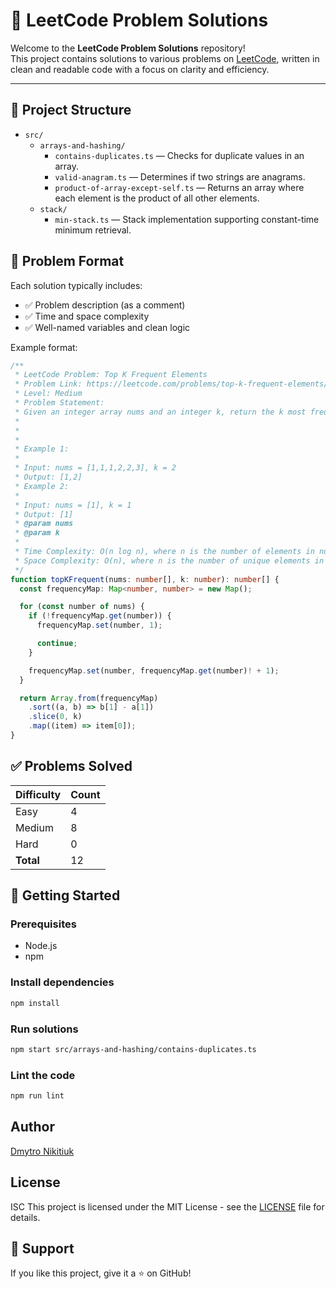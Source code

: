 # 🧠 LeetCode Problem Solutions

Welcome to the **LeetCode Problem Solutions** repository!  
This project contains solutions to various problems on [LeetCode](https://leetcode.com/), written in clean and readable code with a focus on clarity and efficiency.

---

## 📁 Project Structure

- `src/`
    - `arrays-and-hashing/`
        - `contains-duplicates.ts` — Checks for duplicate values in an array.
        - `valid-anagram.ts` — Determines if two strings are anagrams.
        - `product-of-array-except-self.ts` — Returns an array where each element is the product of all other elements.
    - `stack/`
        - `min-stack.ts` — Stack implementation supporting constant-time minimum retrieval.

## 🧩 Problem Format

Each solution typically includes:
- ✅ Problem description (as a comment)
- ✅ Time and space complexity 
- ✅ Well-named variables and clean logic

Example format:
```typescript
/**
 * LeetCode Problem: Top K Frequent Elements
 * Problem Link: https://leetcode.com/problems/top-k-frequent-elements/
 * Level: Medium
 * Problem Statement:
 * Given an integer array nums and an integer k, return the k most frequent elements. You may return the answer in any order.
 *
 *
 *
 * Example 1:
 *
 * Input: nums = [1,1,1,2,2,3], k = 2
 * Output: [1,2]
 * Example 2:
 *
 * Input: nums = [1], k = 1
 * Output: [1]
 * @param nums
 * @param k
 *
 * Time Complexity: O(n log n), where n is the number of elements in nums.
 * Space Complexity: O(n), where n is the number of unique elements in nums.
 */
function topKFrequent(nums: number[], k: number): number[] {
  const frequencyMap: Map<number, number> = new Map();

  for (const number of nums) {
    if (!frequencyMap.get(number)) {
      frequencyMap.set(number, 1);

      continue;
    }

    frequencyMap.set(number, frequencyMap.get(number)! + 1);
  }

  return Array.from(frequencyMap)
    .sort((a, b) => b[1] - a[1])
    .slice(0, k)
    .map((item) => item[0]);
}
```

## ✅ Problems Solved

| Difficulty | Count |
|------------|-------|
| Easy       | 4     |
| Medium     | 8     |
| Hard       | 0     |
| **Total**  | 12    |


## 🚀 Getting Started

### Prerequisites

- Node.js
- npm

### Install dependencies

```bash
npm install
```

### Run solutions
```bash
npm start src/arrays-and-hashing/contains-duplicates.ts
```

### Lint the code

```bash
npm run lint
```

## Author
[Dmytro Nikitiuk](https://github.com/tomorroN)

## License
ISC
This project is licensed under the MIT License - see the [LICENSE](LICENSE) file for details.

## 🌟 Support

If you like this project, give it a ⭐ on GitHub!
